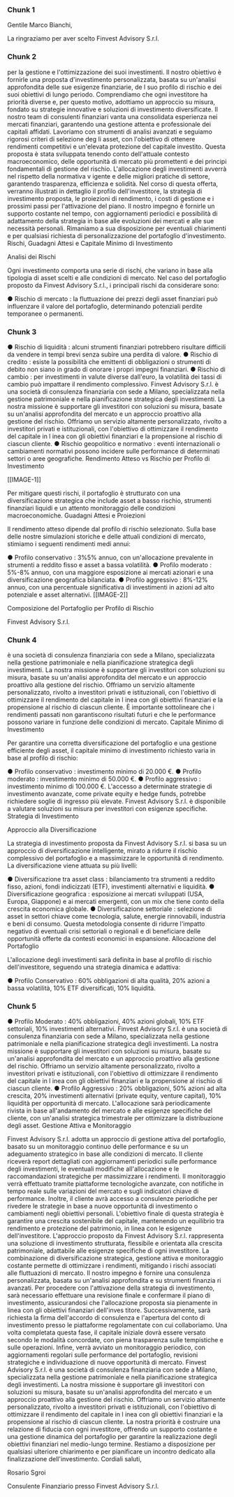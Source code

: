 ### Chunk 1

Gentile Marco Bianchi,

La ringraziamo per aver scelto Finvest Advisory S.r.l.

### Chunk 2

per la gestione e l'ottimizzazione dei suoi  investimenti. Il  nostro  obiettivo  è  fornirle  una  proposta  d'investimento  personalizzata, basata su un'analisi approfondita delle sue esigenze finanziarie, de l suo profilo di rischio e dei suoi obiettivi di lungo periodo. Comprendiamo che ogni investitore ha priorità diverse e, per questo motivo, adottiamo un approccio su misura, fondato su strategie innovative e soluzioni di investimento diversificate. Il nostro team di consulenti finanziari vanta una consolidata esperienza nei mercati finanziari, garantendo una gestione attenta e professionale dei capitali affidati. Lavoriamo con strumenti di analisi avanzati e seguiamo rigorosi criteri di selezione deg li asset, con l'obiettivo di ottenere rendimenti competitivi e un'elevata protezione del capitale investito. Questa  proposta  è  stata  sviluppata  tenendo  conto  dell'attuale  contesto  macroeconomico, delle opportunità di mercato più promettenti e dei principi fondamentali di gestione del rischio. L'allocazione degli investimenti avverrà nel rispetto della normativa v igente e delle migliori pratiche di settore, garantendo trasparenza, efficienza e solidità. Nel corso di questa offerta, verranno illustrati in dettaglio il profilo dell'investitore, la strategia di investimento proposta, le proiezioni di rendimento, i costi di gestione e i prossimi passi per l'attivazione  del  piano. Il  nostro  impegno  è  fornirle un  supporto  costante  nel  tempo,  con aggiornamenti periodici e possibilità di adattamento della strategia in base alle evoluzioni dei mercati e alle sue necessità personali. Rimaniamo  a  sua  disposizione  per  eventuali  chiarimenti  e  per  qualsiasi  richiesta  di personalizzazione del portafoglio d'investimento. Rischi, Guadagni Attesi e Capitale Minimo di Investimento

Analisi dei Rischi

Ogni investimento comporta una serie di rischi, che variano in base alla tipologia di asset scelti e alle condizioni di mercato. Nel caso del portafoglio proposto da Finvest Advisory S.r.l., i principali rischi da considerare sono:

● Rischio di mercato : la fluttuazione dei prezzi degli asset finanziari può influenzare il valore del portafoglio, determinando potenziali perdite temporanee o permanenti.

### Chunk 3

● Rischio di liquidità : alcuni strumenti finanziari potrebbero risultare difficili da vendere in tempi brevi senza subire una perdita di valore. ● Rischio di credito :  esiste  la  possibilità  che  emittenti  di  obbligazioni  o  strumenti  di debito non siano in grado di onorare i propri impegni finanziari. ● Rischio di cambio : per investimenti in valute diverse dall'euro, la volatilità dei tassi di cambio può impattare il rendimento complessivo. Finvest Advisory S.r.l. è una società di consulenza finanziaria con sede a Milano, specializzata nella gestione patrimoniale e nella pianificazione strategica degli investimenti. La nostra missione è supportare gli investitori con soluzioni su misura, basate su un'analisi  approfondita  del  mercato  e  un  approccio  proattivo  alla  gestione  del  rischio. Offriamo  un  servizio  altamente personalizzato, rivolto a investitori privati e istituzionali, con l'obiettivo di ottimizzare il rendimento del capitale in l inea con gli obiettivi finanziari e la propensione al rischio di ciascun cliente. ● Rischio geopolitico e normativo : eventi internazionali o cambiamenti normativi possono incidere sulle performance di determinati settori o aree geografiche. Rendimento Atteso vs Rischio per Profilo di Investimento

[[IMAGE-1]]

Per mitigare questi rischi, il portafoglio è strutturato con una diversificazione strategica che include  asset  a  basso  rischio,  strumenti  finanziari  liquidi  e  un  attento  monitoraggio  delle condizioni macroeconomiche. Guadagni Attesi e Proiezioni

Il  rendimento  atteso  dipende  dal  profilo  di  rischio  selezionato. Sulla  base  delle  nostre simulazioni storiche e delle attuali condizioni di mercato, stimiamo i seguenti rendimenti medi annui:

● Profilo  conservativo :  3%5% annuo, con un'allocazione prevalente in strumenti a reddito fisso e asset a bassa volatilità. ● Profilo moderato : 5%-8% annuo, con una maggiore esposizione ai mercati azionari e una diversificazione geografica bilanciata. ● Profilo aggressivo : 8%-12% annuo, con una percentuale significativa di investimenti in azioni ad alto potenziale e asset alternativi. [[IMAGE-2]]

Composizione del Portafoglio per Profilo di Rischio

Finvest Advisory S.r.l.

### Chunk 4

è una società di consulenza finanziaria con sede a Milano, specializzata nella gestione patrimoniale e nella pianificazione strategica degli investimenti. La nostra missione è supportare gli investitori con soluzioni su misura, basate su un'analisi  approfondita  del  mercato  e  un  approccio  proattivo  alla  gestione  del  rischio. Offriamo  un  servizio  altamente personalizzato, rivolto a investitori privati e istituzionali, con l'obiettivo di ottimizzare il rendimento del capitale in l inea con gli obiettivi finanziari e la propensione al rischio di ciascun cliente. È importante sottolineare che i rendimenti passati non garantiscono risultati futuri e che le performance possono variare in funzione delle condizioni di mercato. Capitale Minimo di Investimento

Per garantire una corretta diversificazione del portafoglio e una gestione efficiente degli asset, il capitale minimo di investimento richiesto varia in base al profilo di rischio:

● Profilo conservativo : investimento minimo di 20.000 €. ● Profilo moderato : investimento minimo di 50.000 €. ● Profilo aggressivo : investimento minimo di 100.000 €. L'accesso a determinate strategie  di  investimento  avanzate,  come  private  equity  e  hedge funds, potrebbe richiedere soglie di ingresso più elevate. Finvest Advisory S.r.l. è disponibile a valutare soluzioni su misura per investitori con esigenze specifiche. Strategia di Investimento

Approccio alla Diversificazione

La strategia di investimento proposta da Finvest Advisory S.r.l. si basa su un approccio di diversificazione  intelligente,  mirato  a  ridurre  il  rischio  complessivo  del  portafoglio  e  a massimizzare le opportunità di rendimento. La diversificazione viene attuata su più livelli:

● Diversificazione tra asset class : bilanciamento tra strumenti a reddito fisso, azioni, fondi indicizzati (ETF), investimenti alternativi e liquidità. ● Diversificazione  geografica : esposizione  ai mercati sviluppati  (USA,  Europa, Giappone) e ai mercati emergenti, con un mix che tiene conto della crescita economica globale. ● Diversificazione  settoriale :  selezione  di  asset  in  settori  chiave  come  tecnologia, salute, energie rinnovabili, industria e beni di consumo. Questa metodologia consente di ridurre l'impatto negativo di eventuali crisi settoriali o regionali e di beneficiare delle opportunità offerte da contesti economici in espansione. Allocazione del Portafoglio

L'allocazione  degli  investimenti  sarà  definita  in  base  al  profilo  di  rischio  dell'investitore, seguendo una strategia dinamica e adattiva:

● Profilo Conservativo : 60% obbligazioni di alta qualità, 20% azioni a bassa volatilità, 10% ETF diversificati, 10% liquidità.

### Chunk 5

● Profilo  Moderato :  40%  obbligazioni,  40%  azioni  globali,  10%  ETF  settoriali,  10% investimenti alternativi. Finvest Advisory S.r.l. è una società di consulenza finanziaria con sede a Milano, specializzata nella gestione patrimoniale e nella pianificazione strategica degli investimenti. La nostra missione è supportare gli investitori con soluzioni su misura, basate su un'analisi  approfondita  del  mercato  e  un  approccio  proattivo  alla  gestione  del  rischio. Offriamo  un  servizio  altamente personalizzato, rivolto a investitori privati e istituzionali, con l'obiettivo di ottimizzare il rendimento del capitale in l inea con gli obiettivi finanziari e la propensione al rischio di ciascun cliente. ● Profilo Aggressivo : 20% obbligazioni, 50% azioni ad alta crescita, 20% investimenti alternativi (private equity, venture capital), 10% liquidità per opportunità di mercato. L'allocazione sarà periodicamente rivista in base all'andamento del mercato e alle esigenze specifiche del cliente, con un'analisi strategica trimestrale per ottimizzare la distribuzione degli asset. Gestione Attiva e Monitoraggio

Finvest Advisory S.r.l. adotta un approccio di gestione attiva del portafoglio, basato su un monitoraggio  continuo  delle  performance  e  su  un  adeguamento  strategico  in  base  alle condizioni di mercato. Il cliente riceverà report dettagliati con aggiornamenti periodici sulle performance degli investimenti, le eventuali modifiche all'allocazione e le raccomandazioni strategiche per massimizzare i rendimenti. Il  monitoraggio verrà  effettuato tramite  piattaforme tecnologiche  avanzate,  con  notifiche  in tempo reale sulle variazioni del mercato e sugli indicatori chiave di performance. Inoltre, il cliente  avrà  accesso  a  consulenze  periodiche  per  rivedere  le  strategie  in  base  a  nuove opportunità di investimento o cambiamenti negli obiettivi personali. L'obiettivo  finale  di  questa  strategia  è  garantire  una  crescita  sostenibile  del  capitale, mantenendo un equilibrio tra rendimento e protezione del patrimonio, in linea con le esigenze dell'investitore. L'approccio proposto da Finvest Advisory S.r.l. rappresenta una soluzione di investimento strutturata, flessibile e orientata alla crescita patrimoniale, adattabile alle esigenze specifiche di ogni investitore. La  combinazione  di  diversificazione strategica, gestione  attiva e monitoraggio costante permette di ottimizzare i rendimenti, mitigando i rischi associati alle fluttuazioni di mercato. Il nostro impegno è fornire una consulenza personalizzata, basata su un'analisi approfondita e su strumenti finanzia ri avanzati. Per procedere con l'attivazione della strategia di investimento, sarà necessario effettuare una revisione finale e confermare il piano di investimento, assicurandosi che l'allocazione proposta sia  pienamente  in  linea  con  gli  obiettivi  finanziari  dell'inves titore. Successivamente,  sarà richiesta la firma dell'accordo di consulenza e l'apertura del conto di investimento presso le piattaforme regolamentate con cui collaboriamo. Una volta completata questa fase, il capitale iniziale dovrà essere versato secondo le modalità concordate, con piena trasparenza sulle tempistiche e sulle operazioni. Infine, verrà avviato un monitoraggio periodico,  con aggiornamenti regolari sulle performance del portafoglio, revisioni strategiche e individuazione di nuove opportunità di mercato. Finvest Advisory S.r.l. è una società di consulenza finanziaria con sede a Milano, specializzata nella gestione patrimoniale e nella pianificazione strategica degli investimenti. La nostra missione è supportare gli investitori con soluzioni su misura, basate su un'analisi  approfondita  del  mercato  e  un  approccio  proattivo  alla  gestione  del  rischio. Offriamo  un  servizio  altamente personalizzato, rivolto a investitori privati e istituzionali, con l'obiettivo di ottimizzare il rendimento del capitale in l inea con gli obiettivi finanziari e la propensione al rischio di ciascun cliente. La nostra priorità è costruire una relazione di fiducia con ogni investitore, offrendo un supporto costante e una gestione dinamica del portafoglio per garantire la realizzazione degli obiettivi finanziari nel medio-lungo termine. Restiamo  a  disposizione  per  qualsiasi  ulteriore  chiarimento  e  per  pianificare  un  incontro dedicato alla finalizzazione dell'investimento. Cordiali saluti,

Rosario Sgroi

Consulente Finanziario presso Finvest Advisory S.r.l.

